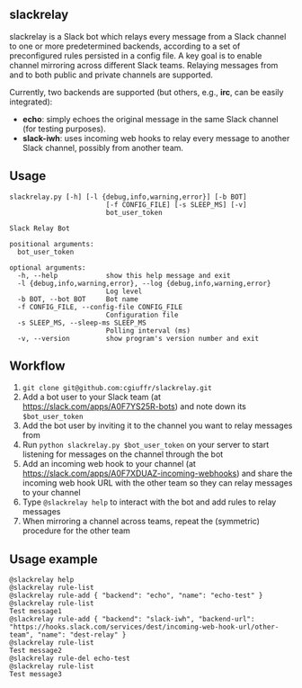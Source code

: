 slackrelay
-------------

slackrelay is a Slack bot which relays every message from a Slack channel to one or more predetermined backends, according to a set of preconfigured rules persisted in a config file. A key goal is to enable channel mirroring across different Slack teams. Relaying messages from and to both public and private channels are supported.

Currently, two backends are supported (but others, e.g., **irc**, can be easily integrated):
* **echo**: simply echoes the original message in the same Slack channel (for testing purposes).
* **slack-iwh**: uses incoming web hooks to relay every message to another Slack channel, possibly from another team.

Usage
-----

```
slackrelay.py [-h] [-l {debug,info,warning,error}] [-b BOT]
                        [-f CONFIG_FILE] [-s SLEEP_MS] [-v]
                        bot_user_token

Slack Relay Bot

positional arguments:
  bot_user_token

optional arguments:
  -h, --help            show this help message and exit
  -l {debug,info,warning,error}, --log {debug,info,warning,error}
                        Log level
  -b BOT, --bot BOT     Bot name
  -f CONFIG_FILE, --config-file CONFIG_FILE
                        Configuration file
  -s SLEEP_MS, --sleep-ms SLEEP_MS
                        Polling interval (ms)
  -v, --version         show program's version number and exit
```

Workflow
-------

1. `git clone git@github.com:cgiuffr/slackrelay.git`
2. Add a bot user to your Slack team (at https://slack.com/apps/A0F7YS25R-bots) and note down its `$bot_user_token`
3. Add the bot user by inviting it to the channel you want to relay messages from
4. Run `python slackrelay.py $bot_user_token` on your server to start listening for messages on the channel through the bot
5. Add an incoming web hook to your channel (at https://slack.com/apps/A0F7XDUAZ-incoming-webhooks) and share the incoming web hook URL with the other team so they can relay messages to your channel
6. Type `@slackrelay help` to interact with the bot and add rules to relay messages
7. When mirroring a channel across teams, repeat the (symmetric) procedure for the other team

Usage example
-------------

```
@slackrelay help
@slackrelay rule-list
@slackrelay rule-add { "backend": "echo", "name": "echo-test" }
@slackrelay rule-list
Test message1
@slackrelay rule-add { "backend": "slack-iwh", "backend-url": "https://hooks.slack.com/services/dest/incoming-web-hook-url/other-team", "name": "dest-relay" }
@slackrelay rule-list
Test message2
@slackrelay rule-del echo-test
@slackrelay rule-list
Test message3
```

